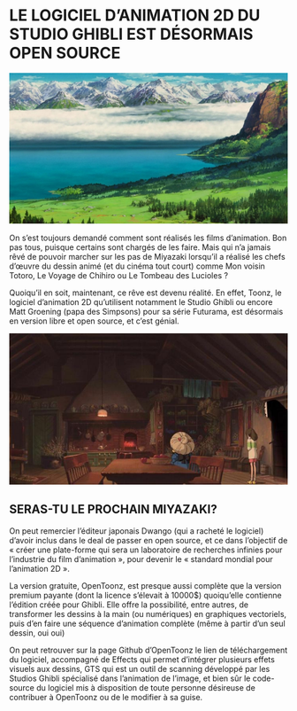 # LE LOGICIEL D’ANIMATION 2D DU STUDIO GHIBLI EST DÉSORMAIS OPEN SOURCE

![](./assets/studio_ghibli_scenery.jpg)

On s’est toujours demandé comment sont réalisés les films d’animation. Bon pas tous, puisque certains sont chargés de les faire. Mais qui n’a jamais rêvé de pouvoir marcher sur les pas de Miyazaki lorsqu’il a réalisé les chefs d’œuvre du dessin animé (et du cinéma tout court) comme Mon voisin Totoro, Le Voyage de Chihiro ou Le Tombeau des Lucioles ?

Quoiqu’il en soit, maintenant, ce rêve est devenu réalité. En effet, Toonz, le logiciel d’animation 2D qu’utilisent notamment le Studio Ghibli ou encore Matt Groening (papa des Simpsons) pour sa série Futurama, est désormais en version libre et open source, et c’est génial.

![](./assets/studio_ghibli_spirited_away.jpg)

## SERAS-TU LE PROCHAIN MIYAZAKI?

On peut remercier l’éditeur japonais Dwango (qui a racheté le logiciel) d’avoir inclus dans le deal de passer en open source, et ce dans l’objectif de « créer une plate-forme qui sera un laboratoire de recherches infinies pour l’industrie du film d’animation », pour devenir le « standard mondial pour l’animation 2D ».

La version gratuite, OpenToonz, est presque aussi complète que la version premium payante (dont la licence s’élevait à 10000$) quoiqu’elle contienne l’édition créée pour Ghibli. Elle offre la possibilité, entre autres, de transformer les dessins à la main (ou numériques) en graphiques vectoriels, puis d’en faire une séquence d’animation complète (même à partir d’un seul dessin, oui oui)

On peut retrouver sur la page Github d’OpenToonz le lien de téléchargement du logiciel, accompagné de Effects qui permet d’intégrer plusieurs effets visuels aux dessins, GTS qui est un outil de scanning développé par les Studios Ghibli spécialisé dans l’animation de l’image, et bien sûr le code-source du logiciel mis à disposition de toute personne désireuse de contribuer à OpenToonz ou de le modifier à sa guise.

